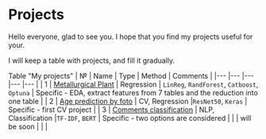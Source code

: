 # Projects
Hello everyone, glad to see you. I hope that you find my projects useful for your.

I will keep a table with projects, and fill it gradually.

Table "My projects"
| №   | Name  | Type  | Method  | Comments  |
|---	|---	|---  |---	|---	|
| 1 | [Metallurgical Plant](1/project_16.ipynb) | Regression  | `LinReg`, `RandForest`, `Catboost`, `Optuna` | Specific - EDA, extract features from 7 tables and the reduction into one table |
| 2 | [Age prediction by foto](2/project_14.ipynb)   	| CV, Regression  |`ResNet50`, `Keras`  | Specific - first CV project    	|
| 3 | [Comments classification](3/project_12.ipynb)   	| NLP, Classification  |`TF-IDF`, `BERT`  | Specific - two options are considered    	|
|   	| will be soon  	|   	|   	|
